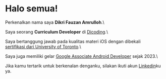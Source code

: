# Halo semua! 

Perkenalkan nama saya **Dikri Fauzan Amrulloh**.\

Saya seorang **Curriculum Developer** di [Dicoding](https://www.dicoding.com/).\

Saya bertanggung jawab pada kualitas materi iOS dengan dibekali [sertifikasi dari University of Toronto](https://www.coursera.org/account/accomplishments/specialization/CLKJD8XBXJ3M).\

Saya juga memiliki gelar [Google Associate Android Developer](https://www.credential.net/h5deoi5h) sejak 2023.\

Jika kamu tertarik untuk berkenalan denganku, silakan ikuti akun [Linkedin](https://www.linkedin.com/in/dikrifzn/)ku ya.
